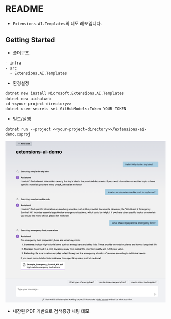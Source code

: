 # README
- `Extensions.AI.Templates`의 데모 레포입니다.

## Getting Started
- 폴더구조
```
- infra
- src
  - Extensions.AI.Templates
```

- 환경설정
```
dotnet new install Microsoft.Extensions.AI.Templates
dotnet new aichatweb
cd <<your-project-directory>>
dotnet user-secrets set GitHubModels:Token YOUR-TOKEN
```

- 빌드/실행
```
dotnet run --project <<your-project-directory>>/extensions-ai-demo.csproj
```

![](./docs/screenshot-extensions-ai-demo.png)
- 내장된 PDF 기반으로 검색증강 채팅 데모
